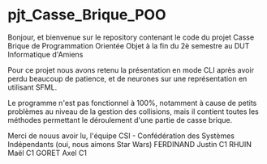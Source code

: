 # pjt_Casse_Brique_POO

Bonjour, et bienvenue sur le repository contenant le code du projet Casse Brique de Programmation Orientée Objet
à la fin du 2è semestre au DUT Informatique d'Amiens

Pour ce projet nous avons retenu la présentation en mode CLI après avoir perdu beaucoup de patience, et de neurones sur une représentation en utilisant SFML.

Le programme n'est pas fonctionnel à 100%, notamment à cause de petits problèmes au niveau de la gestion des collisions, mais il contient toutes les méthodes
permettant le déroulement d'une partie de casse brique.

Merci de nouus avoir lu,
l'équipe CSI - Confédération des Systèmes Indépendants (oui, nous aimons Star Wars)
FERDINAND Justin C1
RHUIN Maël C1
GORET Axel C1
